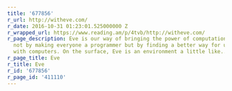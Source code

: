 ```yaml
---
title: '677856'
r_url: http://witheve.com/
r_date: 2016-10-31 01:23:01.525000000 Z
r_wrapped_url: https://www.reading.am/p/4tvb/http://witheve.com/
r_page_description: Eve is our way of bringing the power of computation to everyone,
  not by making everyone a programmer but by finding a better way for us to interact
  with computers. On the surface, Eve is an environment a little like...
r_page_title: Eve
r_title: Eve
r_id: '677856'
r_page_id: '411110'
---
```


